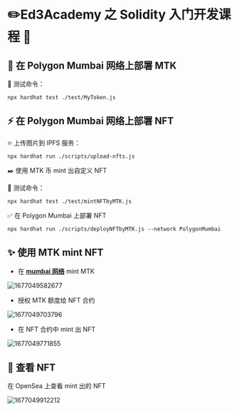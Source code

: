 # ✏️Ed3Academy 之 Solidity 入门开发课程 👷

## 🚧 在 Polygon Mumbai 网络上部署 MTK

💚 测试命令：

```
npx hardhat test ./test/MyToken.js
```

## ⚡ 在 Polygon Mumbai 网络上部署 NFT

🔥 上传图片到 IPFS 服务：

```
npx hardhat run ./scripts/upload-nfts.js
```

✒️ 使用 MTK 币 mint 出自定义 NFT

🚀 测试命令：

```
npx hardhat test ./test/mintNFTbyMTK.js
```

✅ 在 Polygon Mumbai 上部署 NFT

```
npx hardhat run ./scripts/deployNFTbyMTK.js --network PolygonMumbai
```

## ✨ 使用 MTK mint NFT

- 在 **[mumbai 网络](https://mumbai.polygonscan.com/)** mint MTK

![1677049582677](image/README/1677049582677.png)

- 授权 MTK 额度给 NFT 合约

![1677049703796](image/README/1677049703796.png)

- 在 NFT 合约中 mint 出 NFT

![1677049771855](image/README/1677049771855.png)

## 🎉 查看 NFT

在 OpenSea 上查看 mint 出的 NFT

![1677049912212](image/README/1677049912212.png)
